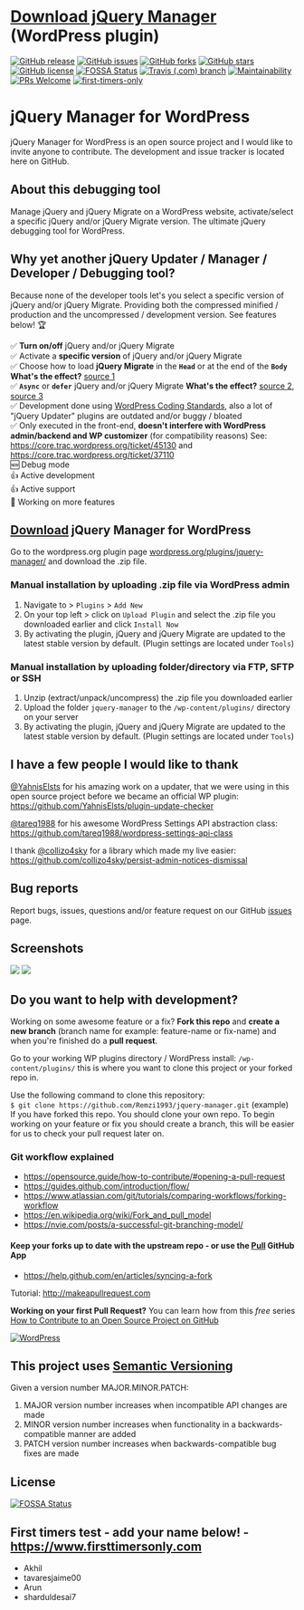 # [Download jQuery Manager](https://downloads.wordpress.org/plugin/jquery-manager.zip) (WordPress plugin)

[![GitHub release](https://img.shields.io/github/release/Remzi1993/jquery-manager.svg)](https://github.com/Remzi1993/jquery-manager/releases/latest)
[![GitHub issues](https://img.shields.io/github/issues/Remzi1993/jquery-manager.svg)](https://github.com/Remzi1993/jquery-manager/issues)
[![GitHub forks](https://img.shields.io/github/forks/Remzi1993/jquery-manager.svg)](https://github.com/Remzi1993/jquery-manager/network/members)
[![GitHub stars](https://img.shields.io/github/stars/Remzi1993/jquery-manager.svg)](https://github.com/Remzi1993/jquery-manager/stargazers)
[![GitHub license](https://img.shields.io/badge/license-GPLv3-blue.svg)](https://github.com/Remzi1993/jquery-manager/blob/master/LICENSE)
[![FOSSA Status](https://app.fossa.io/api/projects/git%2Bgithub.com%2FRemzi1993%2Fjquery-manager.svg?type=shield)](https://app.fossa.io/projects/git%2Bgithub.com%2FRemzi1993%2Fjquery-manager?ref=badge_shield)
[![Travis (.com) branch](https://img.shields.io/travis/com/Remzi1993/jquery-manager/master.svg)](https://travis-ci.com/Remzi1993/jquery-manager)
[![Maintainability](https://api.codeclimate.com/v1/badges/3dab8e92324e8227109e/maintainability)](https://codeclimate.com/github/Remzi1993/jquery-manager/maintainability)
[![PRs Welcome](https://img.shields.io/badge/PRs-welcome-brightgreen.svg?style=flat-square)](http://makeapullrequest.com)
[![first-timers-only](https://img.shields.io/badge/first--timers--only-friendly-blue.svg?style=flat-square)](https://www.firsttimersonly.com)

# jQuery Manager for WordPress

jQuery Manager for WordPress is an open source project and I would like to invite anyone to contribute. The development and issue tracker is located here on GitHub.

## About this debugging tool

Manage jQuery and jQuery Migrate on a WordPress website, activate/select a specific jQuery and/or jQuery Migrate version. The ultimate jQuery debugging tool for WordPress.

## Why yet another jQuery Updater / Manager / Developer / Debugging tool?

Because none of the developer tools let's you select a specific version of jQuery and/or jQuery Migrate. Providing both the compressed minified / production and the uncompressed / development version. See features below! :trophy:<br>

:white_check_mark: **Turn on/off** jQuery and/or jQuery Migrate<br>
:white_check_mark: Activate a **specific version** of jQuery and/or jQuery Migrate<br>
:white_check_mark: Choose how to load **jQuery Migrate** in the **`Head`** or at the end of the **`Body`** **What's the effect?** [source 1](https://flaviocopes.com/javascript-async-defer/)<br>
:white_check_mark: **`Async`** or **`defer`** jQuery and/or jQuery Migrate **What's the effect?** [source 2](https://www.growingwiththeweb.com/2014/02/async-vs-defer-attributes.html), [source 3](https://bitsofco.de/async-vs-defer/)<br>
:white_check_mark: Development done using [WordPress Coding Standards](https://make.wordpress.org/core/handbook/best-practices/coding-standards/), also a lot of "jQuery Updater" plugins are outdated and/or buggy / bloated<br>
:white_check_mark: Only executed in the front-end, **doesn't interfere with WordPress admin/backend and WP customizer** (for compatibility reasons) See: https://core.trac.wordpress.org/ticket/45130 and https://core.trac.wordpress.org/ticket/37110 <br>
:new: Debug mode<br>
:thumbsup: Active development<br>
:thumbsup: Active support<br>
:arrows_counterclockwise: Working on more features

## [Download](https://downloads.wordpress.org/plugin/jquery-manager.zip) jQuery Manager for WordPress
Go to the wordpress.org plugin page [wordpress.org/plugins/jquery-manager/](https://wordpress.org/plugins/jquery-manager/) and download the .zip file.

### Manual installation by uploading .zip file via WordPress admin

1. Navigate to > `Plugins` > `Add New`
2. On your top left > click on `Upload Plugin` and select the .zip file you downloaded earlier and click `Install Now`
3. By activating the plugin, jQuery and jQuery Migrate are updated to the latest stable version by default. (Plugin settings are located under `Tools`)

### Manual installation by uploading folder/directory via FTP, SFTP or SSH

1. Unzip (extract/unpack/uncompress) the .zip file you downloaded earlier
2. Upload the folder `jquery-manager` to the `/wp-content/plugins/` directory on your server
3. By activating the plugin, jQuery and jQuery Migrate are updated to the latest stable version by default.
   (Plugin settings are located under `Tools`)

## I have a few people I would like to thank

[@YahnisElsts](https://github.com/YahnisElsts) for his amazing work on a updater, that we were using in this
open source project before we became an official WP plugin:<br> https://github.com/YahnisElsts/plugin-update-checker<br>

[@tareq1988](https://github.com/tareq1988) for his awesome WordPress Settings API abstraction class:<br> https://github.com/tareq1988/wordpress-settings-api-class<br>

I thank [@collizo4sky](https://github.com/collizo4sky) for a library which made my live easier: https://github.com/collizo4sky/persist-admin-notices-dismissal

## Bug reports

Report bugs, issues, questions and/or feature request on our GitHub
[issues](https://github.com/Remzi1993/jquery-manager/issues) page.

## Screenshots

<img src="https://ps.w.org/jquery-manager/assets/screenshot-1.png">
<img src="https://ps.w.org/jquery-manager/assets/screenshot-2.png">

## Do you want to help with development?

Working on some awesome feature or a fix? **Fork this repo** and **create a new branch** (branch name for example: feature-name or fix-name) and when you're finished do a **pull request**.

Go to your working WP plugins directory / WordPress install: `/wp-content/plugins/` this is where you want to clone this project or your forked repo in.<br>

Use the following command to clone this repository:<br>
`$ git clone https://github.com/Remzi1993/jquery-manager.git` (example)<br>
If you have forked this repo. You should clone your own repo. To begin working on your feature or fix you should create a branch, this will be easier for us to check your pull request later on.

### Git workflow explained ###
- https://opensource.guide/how-to-contribute/#opening-a-pull-request
- https://guides.github.com/introduction/flow/
- https://www.atlassian.com/git/tutorials/comparing-workflows/forking-workflow
- https://en.wikipedia.org/wiki/Fork_and_pull_model
- https://nvie.com/posts/a-successful-git-branching-model/

#### Keep your forks up to date with the upstream repo - or use the [Pull](https://github.com/apps/pull) GitHub App
- https://help.github.com/en/articles/syncing-a-fork

Tutorial: http://makeapullrequest.com 

**Working on your first Pull Request?** You can learn how from this *free* series [How to Contribute to an Open Source Project on GitHub](https://egghead.io/series/how-to-contribute-to-an-open-source-project-on-github)

[![WordPress](https://forthebadge.com/images/badges/built-with-wordpress.svg)](https://wordpress.org)

## This project uses [Semantic Versioning](https://semver.org/) ##
Given a version number MAJOR.MINOR.PATCH:
1. MAJOR version number increases when incompatible API changes are made
2. MINOR version number increases when functionality in a backwards-compatible manner are added
3. PATCH version number increases when backwards-compatible bug fixes are made

## License
[![FOSSA Status](https://app.fossa.io/api/projects/git%2Bgithub.com%2FRemzi1993%2Fjquery-manager.svg?type=large)](https://app.fossa.io/projects/git%2Bgithub.com%2FRemzi1993%2Fjquery-manager?ref=badge_large)

## First timers test - add your name below! - https://www.firsttimersonly.com
- Akhil
- tavaresjaime00
- Arun
- sharduldesai7
